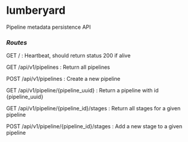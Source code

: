 # lumberyard
Pipeline metadata persistence API

### _Routes_
GET / : Heartbeat, should return status 200 if alive


GET /api/v1/pipelines : Return all pipelines

POST /api/v1/pipelines : Create a new pipeline

GET /api/v1/pipeline/{pipeline_uuid} : Return a pipeline with id {pipeline_uuid}


GET /api/v1/pipeline/{pipeline_id}/stages : Return all stages for a given pipeline

POST /api/v1/pipeline/{pipeline_id}/stages : Add a new stage to a given pipeline
